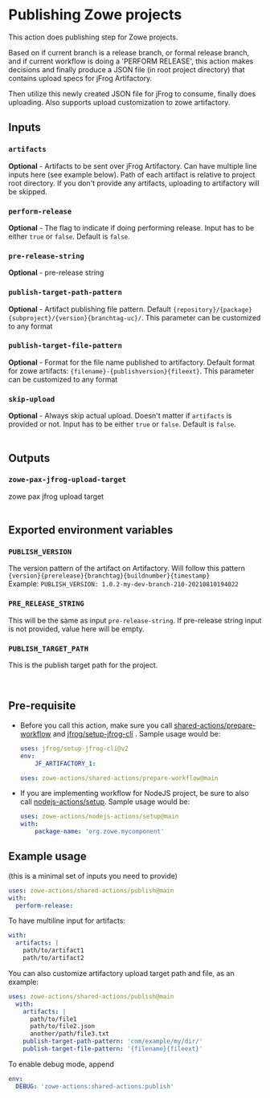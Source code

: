 # Publishing Zowe projects

This action does publishing step for Zowe projects.  

Based on if current branch is a release branch, or formal release branch, and if current workflow is doing a 'PERFORM RELEASE', this action makes decisions and finally produce a JSON file (in root project directory) that contains upload specs for jFrog Artifactory.  

Then utilize this newly created JSON file for jFrog to consume, finally does uploading. Also supports upload customization to zowe artifactory.
<br />

## Inputs

### `artifacts`

**Optional** - Artifacts to be sent over jFrog Artifactory. Can have multiple line inputs here (see example below). Path of each artifact is relative to project root directory. If you don't provide any artifacts, uploading to artifactory will be skipped.

### `perform-release`

**Optional** - The flag to indicate if doing performing release. Input has to be either `true` or `false`. Default is `false`.

### `pre-release-string`

**Optional** - pre-release string

### `publish-target-path-pattern`

**Optional** - Artifact publishing file pattern. Default `{repository}/{package}{subproject}/{version}{branchtag-uc}/`. This parameter can be customized to any format

### `publish-target-file-pattern`

**Optional** - Format for the file name published to artifactory. Default format for zowe artifacts: `{filename}-{publishversion}{fileext}`. This parameter can be customized to any format

### `skip-upload`

**Optional** - Always skip actual upload. Doesn't matter if `artifacts` is provided or not. Input has to be either `true` or `false`. Default is `false`.
<br /><br />

## Outputs

### `zowe-pax-jfrog-upload-target`

zowe pax jfrog upload target
<br /><br />

## Exported environment variables

### `PUBLISH_VERSION`

The version pattern of the artifact on Artifactory. Will follow this pattern `{version}{prerelease}{branchtag}{buildnumber}{timestamp}`\
Example: `PUBLISH_VERSION: 1.0.2-my-dev-branch-210-20210810194022`

### `PRE_RELEASE_STRING`

This will be the same as input `pre-release-string`. If pre-release string input is not provided, value here will be empty.

### `PUBLISH_TARGET_PATH`

This is the publish target path for the project.  

<br />  

## Pre-requisite

- Before you call this action, make sure you call [shared-actions/prepare-workflow](https://github.com/zowe-actions/shared-actions/tree/main/prepare-workflow) and [jfrog/setup-jfrog-cli](https://github.com/jfrog/setup-jfrog-cli) . Sample usage would be:

    ```yaml
    uses: jfrog/setup-jfrog-cli@v2
    env:
        JF_ARTIFACTORY_1:

    uses: zowe-actions/shared-actions/prepare-workflow@main
    ```

- If you are implementing workflow for NodeJS project, be sure to also call [nodejs-actions/setup](https://github.com/zowe-actions/nodejs-actions/tree/main/setup). Sample usage would be:

    ```yaml
    uses: zowe-actions/nodejs-actions/setup@main
    with:
        package-name: 'org.zowe.mycomponent'
    ```

## Example usage

(this is a minimal set of inputs you need to provide)

```yaml
uses: zowe-actions/shared-actions/publish@main
with:
  perform-release:
```

To have multiline input for artifacts:

```yaml
with:
  artifacts: |
    path/to/artifact1
    path/to/artifact2
```

You can also customize artifactory upload target path and file, as an example:

```yaml
uses: zowe-actions/shared-actions/publish@main
  with:
    artifacts: |
      path/to/file1
      path/to/file2.json
      another/path/file3.txt
    publish-target-path-pattern: 'com/example/my/dir/'
    publish-target-file-pattern: '{filename}{fileext}'
```

To enable debug mode, append

```yaml
env:
  DEBUG: 'zowe-actions:shared-actions:publish'
```

